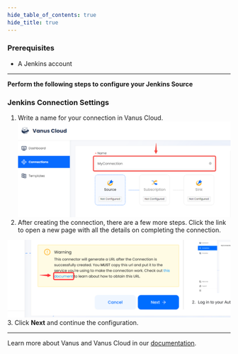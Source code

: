```yaml
--- 
hide_table_of_contents: true
hide_title: true
---
```


### Prerequisites

- A Jenkins account

---

**Perform the following steps to configure your Jenkins Source**

### Jenkins Connection Settings

1. Write a name for your connection in Vanus Cloud.
   ![](images/1.png)
2. After creating the connection, there are a few more steps. Click the link to open a new page with all the details on completing the connection.

![](images/warning.png)
3. Click **Next** and continue the configuration.

---

Learn more about Vanus and Vanus Cloud in our [documentation](https://docs.vanus.ai).
